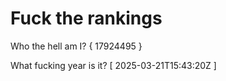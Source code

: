 # Fuck the rankings

Who the hell am I?
{ 17924495 }

What fucking year is it?
[ 2025-03-21T15:43:20Z ]
